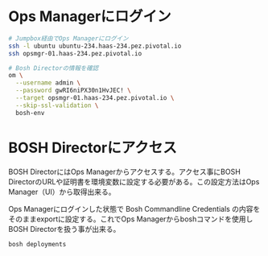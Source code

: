 # Ops Managerにログイン
```bash
# Jumpbox経由でOps Managerにログイン
ssh -l ubuntu ubuntu-234.haas-234.pez.pivotal.io
ssh opsmgr-01.haas-234.pez.pivotal.io

# Bosh Directorの情報を確認
om \
  --username admin \
  --password gwRI6niPX30n1HvJEC! \
  --target opsmgr-01.haas-234.pez.pivotal.io \
  --skip-ssl-validation \
  bosh-env
```

# BOSH Directorにアクセス
BOSH DirectorにはOps Managerからアクセスする。アクセス事にBOSH DirectorのURLや証明書を環境変数に設定する必要がある。この設定方法はOps Manager（UI）から取得出来る。

Ops Managerにログインした状態で Bosh Commandline Credentials の内容をそのままexportに設定する。これでOps Managerからboshコマンドを使用しBOSH Directorを扱う事が出来る。
```bash
bosh deployments
```

